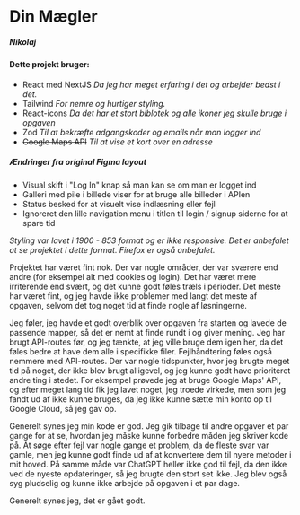 # Din Mægler
##### Nikolaj

#### Dette projekt bruger:
- React med NextJS
*Da jeg har meget erfaring i det og arbejder bedst i det.*
- Tailwind
*For nemre og hurtiger styling.*
- React-icons
*Da det har et stort biblotek og alle ikoner jeg skulle bruge i opgaven*
- Zod
*Til at bekræfte adgangskoder og emails når man logger ind*
- ~~Google Maps API~~
*Til at vise et kort over en adresse*

##### Ændringer fra original Figma layout
- Visual skift i "Log In" knap så man kan se om man er logget ind
- Galleri med pile i billede viser for at bruge alle billeder i APIen
- Status besked for at visuelt vise indlæsning eller fejl
- Ignoreret den lille navigation menu i titlen til login / signup siderne for at spare tid

*Styling var lavet i 1900 - 853 format og er ikke responsive. Det er anbefalet at se projektet i dette format. Firefox er også anbefalet.*

Projektet har været fint nok. Der var nogle områder, der var sværere end andre (for eksempel alt med cookies og login). Det har været mere irriterende end svært, og det kunne godt føles træls i perioder. Det meste har været fint, og jeg havde ikke problemer med langt det meste af opgaven, selvom det tog noget tid at finde nogle af løsningerne.

Jeg føler, jeg havde et godt overblik over opgaven fra starten og lavede de passende mapper, så det er nemt at finde rundt i og giver mening. Jeg har brugt API-routes før, og jeg tænkte, at jeg ville bruge dem igen her, da det føles bedre at have dem alle i specifikke filer. Fejlhåndtering føles også nemmere med API-routes. Der var nogle tidspunkter, hvor jeg brugte meget tid på noget, der ikke blev brugt alligevel, og jeg kunne godt have prioriteret andre ting i stedet. For eksempel prøvede jeg at bruge Google Maps' API, og efter meget lang tid fik jeg lavet noget, jeg troede virkede, men som jeg fandt ud af ikke kunne bruges, da jeg ikke kunne sætte min konto op til Google Cloud, så jeg gav op.

Generelt synes jeg min kode er god. Jeg gik tilbage til andre opgaver et par gange for at se, hvordan jeg måske kunne forbedre måden jeg skriver kode på. At søge efter fejl var nogle gange et problem, da de fleste svar var gamle, men jeg kunne godt finde ud af at konvertere dem til nyere metoder i mit hoved. På samme måde var ChatGPT heller ikke god til fejl, da den ikke ved de nyeste opdateringer, så jeg brugte den stort set ikke. Jeg blev også syg pludselig og kunne ikke arbejde på opgaven i et par dage.

Generelt synes jeg, det er gået godt.

